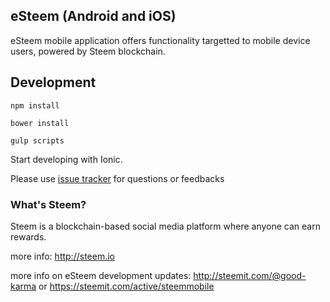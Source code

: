 ## eSteem (Android and iOS)

eSteem mobile application offers functionality targetted to mobile device users, powered by Steem blockchain.



## Development

`npm install`

`bower install`

`gulp scripts`

Start developing with Ionic.


Please use [issue tracker](https://github.com/feruzm/esteem/issues) for questions or feedbacks


### What's Steem?

Steem is a blockchain-based social media platform where anyone can earn rewards.

more info: http://steem.io


more info on eSteem development updates:
http://steemit.com/@good-karma
or 
https://steemit.com/active/steemmobile
